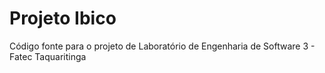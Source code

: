 # Projeto Ibico

Código fonte para o projeto de Laboratório de Engenharia de Software 3 - Fatec Taquaritinga
